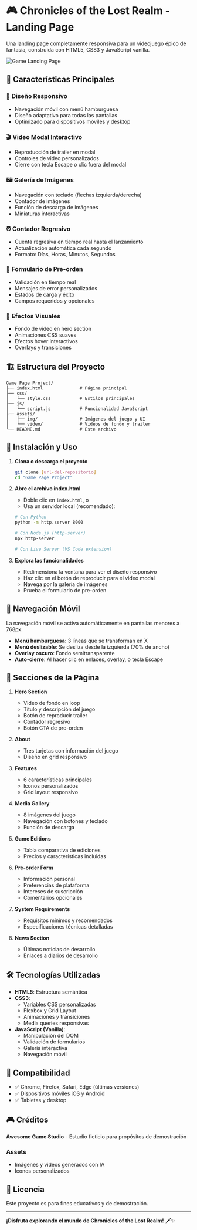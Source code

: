 # 🎮 Chronicles of the Lost Realm - Landing Page

Una landing page completamente responsiva para un videojuego épico de fantasía, construida con HTML5, CSS3 y JavaScript vanilla.

![Game Landing Page](assets/img/logo.png)

## 🌟 Características Principales

### 📱 **Diseño Responsivo**
- Navegación móvil con menú hamburguesa
- Diseño adaptativo para todas las pantallas
- Optimizado para dispositivos móviles y desktop

### 🎬 **Video Modal Interactivo**
- Reproducción de trailer en modal
- Controles de video personalizados
- Cierre con tecla Escape o clic fuera del modal

### 🖼️ **Galería de Imágenes**
- Navegación con teclado (flechas izquierda/derecha)
- Contador de imágenes
- Función de descarga de imágenes
- Miniaturas interactivas

### ⏰ **Contador Regresivo**
- Cuenta regresiva en tiempo real hasta el lanzamiento
- Actualización automática cada segundo
- Formato: Días, Horas, Minutos, Segundos

### 📝 **Formulario de Pre-orden**
- Validación en tiempo real
- Mensajes de error personalizados
- Estados de carga y éxito
- Campos requeridos y opcionales

### 🎨 **Efectos Visuales**
- Fondo de video en hero section
- Animaciones CSS suaves
- Efectos hover interactivos
- Overlays y transiciones

## 🏗️ Estructura del Proyecto

```
Game Page Project/
├── index.html              # Página principal
├── css/
│   └── style.css           # Estilos principales
├── js/
│   └── script.js           # Funcionalidad JavaScript
├── assets/
│   ├── img/                # Imágenes del juego y UI
│   └── video/              # Videos de fondo y trailer
└── README.md               # Este archivo
```

## 🚀 Instalación y Uso

1. **Clona o descarga el proyecto**
   ```bash
   git clone [url-del-repositorio]
   cd "Game Page Project"
   ```

2. **Abre el archivo index.html**
   - Doble clic en `index.html`, o
   - Usa un servidor local (recomendado):
   ```bash
   # Con Python
   python -m http.server 8000
   
   # Con Node.js (http-server)
   npx http-server
   
   # Con Live Server (VS Code extension)
   ```

3. **Explora las funcionalidades**
   - Redimensiona la ventana para ver el diseño responsivo
   - Haz clic en el botón de reproducir para el video modal
   - Navega por la galería de imágenes
   - Prueba el formulario de pre-orden

## 📱 Navegación Móvil

La navegación móvil se activa automáticamente en pantallas menores a 768px:

- **Menú hamburguesa**: 3 líneas que se transforman en X
- **Menú deslizable**: Se desliza desde la izquierda (70% de ancho)
- **Overlay oscuro**: Fondo semitransparente
- **Auto-cierre**: Al hacer clic en enlaces, overlay, o tecla Escape

## 🎯 Secciones de la Página

1. **Hero Section**
   - Video de fondo en loop
   - Título y descripción del juego
   - Botón de reproducir trailer
   - Contador regresivo
   - Botón CTA de pre-orden

2. **About**
   - Tres tarjetas con información del juego
   - Diseño en grid responsivo

3. **Features**
   - 6 características principales
   - Iconos personalizados
   - Grid layout responsivo

4. **Media Gallery**
   - 8 imágenes del juego
   - Navegación con botones y teclado
   - Función de descarga

5. **Game Editions**
   - Tabla comparativa de ediciones
   - Precios y características incluidas

6. **Pre-order Form**
   - Información personal
   - Preferencias de plataforma
   - Intereses de suscripción
   - Comentarios opcionales

7. **System Requirements**
   - Requisitos mínimos y recomendados
   - Especificaciones técnicas detalladas

8. **News Section**
   - Últimas noticias de desarrollo
   - Enlaces a diarios de desarrollo

## 🛠️ Tecnologías Utilizadas

- **HTML5**: Estructura semántica
- **CSS3**: 
  - Variables CSS personalizadas
  - Flexbox y Grid Layout
  - Animaciones y transiciones
  - Media queries responsivas
- **JavaScript (Vanilla)**:
  - Manipulación del DOM
  - Validación de formularios
  - Galería interactiva
  - Navegación móvil

## 📱 Compatibilidad

- ✅ Chrome, Firefox, Safari, Edge (últimas versiones)
- ✅ Dispositivos móviles iOS y Android
- ✅ Tabletas y desktop

## 🎮 Créditos

**Awesome Game Studio** - Estudio ficticio para propósitos de demostración

### Assets
- Imágenes y videos generados con IA
- Iconos personalizados

## 📄 Licencia

Este proyecto es para fines educativos y de demostración.

---

**¡Disfruta explorando el mundo de Chronicles of the Lost Realm!** 🗡️✨ 